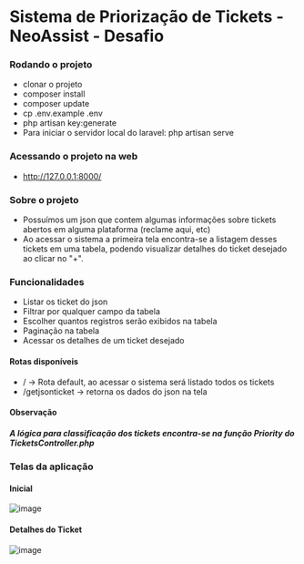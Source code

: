 # Sistema de Priorização de Tickets - NeoAssist - Desafio

### Rodando o projeto
-   clonar o projeto
-   composer install
-   composer update
-   cp .env.example .env
-   php artisan key:generate
-   Para iniciar o servidor local do laravel: php artisan serve

### Acessando o projeto na web
- http://127.0.0.1:8000/

### Sobre o projeto
- Possuímos um json que contem algumas informações sobre tickets abertos em alguma plataforma (reclame aqui, etc)
- Ao acessar o sistema a primeira tela encontra-se a listagem desses tickets em uma tabela, podendo visualizar detalhes do ticket desejado ao clicar no "+".

### Funcionalidades
- Listar os ticket do json
- Filtrar por qualquer campo da tabela
- Escolher quantos registros serão exibidos na tabela
- Paginação na tabela
- Acessar os detalhes de um ticket desejado

#### Rotas disponíveis
- / -> Rota default, ao acessar o sistema será listado todos os tickets
- /getjsonticket -> retorna os dados do json na tela

#### Observação
##### A lógica para classificação dos tickets encontra-se na função Priority do TicketsController.php

### Telas da aplicação
#### Inicial  
![image](https://user-images.githubusercontent.com/30474697/161440053-26cb6012-388f-4818-9d3e-61a18551509d.png)

#### Detalhes do Ticket  
![image](https://user-images.githubusercontent.com/30474697/161440026-13d3fd31-ee01-4bef-b8ee-b2fe457454c2.png)
